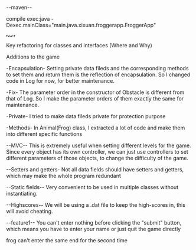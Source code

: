 

--maven--

compile exec:java -Dexec.mainClass="main.java.xixuan.froggerapp.FroggerApp"


<img src="file:READMEimages/test.png" alt="test" width="50" height="10">

Key refactoring for classes and interfaces (Where and Why)
 


Additions to the game


-Encapsulation-
Setting private data fileds and the corresponding methods to set them and return them is
the reflection of encapsulation. So I changed code in Log for now, for better maintenance.

-Fix-
The parameter order in the constructor of Obstacle is different from that of Log. 
So I make the parameter orders of them exactly the same for maintenance.

-Private-
I tried to make data fileds private for protection purpose

-Methods- 
In Animal(Frog) class, I extracted a lot of code and make them into different specific functions

--MVC--
This is extremely useful when setting different levels for the game. Since every object has its own 
controller, we can just use controllers to set different parameters of those objects, to change
the difficulty of the game.

--Setters and getters-
Not all data fields should have setters and getters, which may make the whole program redundant

--Static fields--
Very convenient to be used in multiple classes without instantiating.

--Highscores--
We will be using a .dat file to keep the high-scores in, this will avoid cheating.

--feature1--
You can't enter nothing before clicking the "submit" button, which means you have to enter
your name or just quit the game directly

frog can't enter the same end for the second time